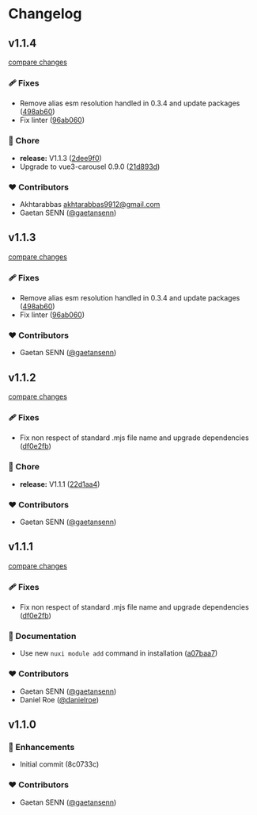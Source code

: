 # Changelog


## v1.1.4

[compare changes](https://github.com/gaetansenn/vue3-carousel-nuxt/compare/v1.1.2...v1.1.4)

### 🩹 Fixes

- Remove alias esm resolution handled in 0.3.4 and update packages ([498ab60](https://github.com/gaetansenn/vue3-carousel-nuxt/commit/498ab60))
- Fix linter ([96ab060](https://github.com/gaetansenn/vue3-carousel-nuxt/commit/96ab060))

### 🏡 Chore

- **release:** V1.1.3 ([2dee9f0](https://github.com/gaetansenn/vue3-carousel-nuxt/commit/2dee9f0))
- Upgrade to vue3-carousel 0.9.0 ([21d893d](https://github.com/gaetansenn/vue3-carousel-nuxt/commit/21d893d))

### ❤️ Contributors

- Akhtarabbas <akhtarabbas9912@gmail.com>
- Gaetan SENN ([@gaetansenn](http://github.com/gaetansenn))

## v1.1.3

[compare changes](https://github.com/gaetansenn/vue3-carousel-nuxt/compare/v1.1.2...v1.1.3)

### 🩹 Fixes

- Remove alias esm resolution handled in 0.3.4 and update packages ([498ab60](https://github.com/gaetansenn/vue3-carousel-nuxt/commit/498ab60))
- Fix linter ([96ab060](https://github.com/gaetansenn/vue3-carousel-nuxt/commit/96ab060))

### ❤️ Contributors

- Gaetan SENN ([@gaetansenn](http://github.com/gaetansenn))

## v1.1.2

[compare changes](https://github.com/gaetansenn/vue3-carousel-nuxt/compare/v1.1.1...v1.1.2)

### 🩹 Fixes

- Fix non respect of standard .mjs file name and upgrade dependencies ([df0e2fb](https://github.com/gaetansenn/vue3-carousel-nuxt/commit/df0e2fb))

### 🏡 Chore

- **release:** V1.1.1 ([22d1aa4](https://github.com/gaetansenn/vue3-carousel-nuxt/commit/22d1aa4))

### ❤️ Contributors

- Gaetan SENN ([@gaetansenn](http://github.com/gaetansenn))

## v1.1.1

[compare changes](https://github.com/gaetansenn/vue3-carousel-nuxt/compare/v1.1.0...v1.1.1)

### 🩹 Fixes

- Fix non respect of standard .mjs file name and upgrade dependencies ([df0e2fb](https://github.com/gaetansenn/vue3-carousel-nuxt/commit/df0e2fb))

### 📖 Documentation

- Use new `nuxi module add` command in installation ([a07baa7](https://github.com/gaetansenn/vue3-carousel-nuxt/commit/a07baa7))

### ❤️ Contributors

- Gaetan SENN ([@gaetansenn](http://github.com/gaetansenn))
- Daniel Roe ([@danielroe](http://github.com/danielroe))

## v1.1.0


### 🚀 Enhancements

- Initial commit (8c0733c)

### ❤️  Contributors

- Gaetan SENN ([@gaetansenn](http://github.com/gaetansenn))

